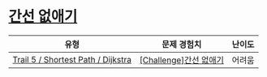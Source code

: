 # [간선 없애기](https://www.codetree.ai/trails/complete/curated-cards/challenge-eliminate-edges)

|유형|문제 경험치|난이도|
|---|---|---|
|[Trail 5 / Shortest Path / Dijkstra](https://www.codetree.ai/trail-info/intermediate-mid/)|[[Challenge]간선 없애기](https://www.codetree.ai/trails/complete/curated-cards/challenge-eliminate-edges/)|어려움|

